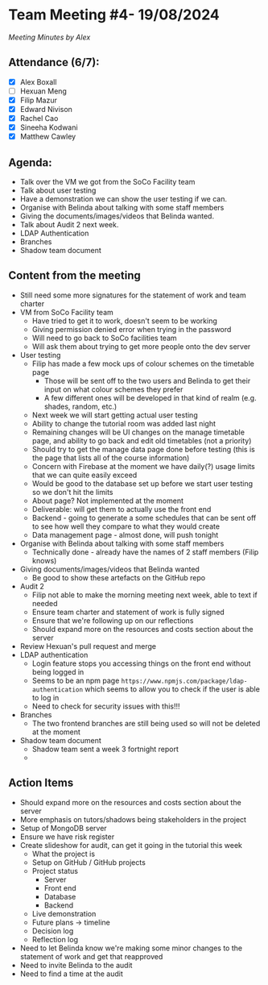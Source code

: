 # Team Meeting #4- 19/08/2024

*Meeting Minutes by Alex*

## Attendance (6/7):

- [X] Alex Boxall
- [ ] Hexuan Meng
- [X] Filip Mazur
- [X] Edward Nivison
- [X] Rachel Cao
- [X] Sineeha Kodwani
- [X] Matthew Cawley

## Agenda:

- Talk over the VM we got from the SoCo Facility team
- Talk about user testing
- Have a demonstration we can show the user testing if we can.
- Organise with Belinda about talking with some staff members
- Giving the documents/images/videos that Belinda wanted.
- Talk about Audit 2 next week.
- LDAP Authentication
- Branches
- Shadow team document

## Content from the meeting

- Still need some more signatures for the statement of work and team charter
- VM from SoCo Facility team
  - Have tried to get it to work, doesn't seem to be working
  - Giving permission denied error when trying in the password
  - Will need to go back to SoCo facilities team
  - Will ask them about trying to get more people onto the dev server
- User testing
  - Filip has made a few mock ups of colour schemes on the timetable page
    - Those will be sent off to the two users and Belinda to get their input on what colour schemes they prefer
    - A few different ones will be developed in that kind of realm (e.g. shades, random, etc.)
  - Next week we will start getting actual user testing
  - Ability to change the tutorial room was added last night
  - Remaining changes will be UI changes on the manage timetable page, and ability to go back and edit old timetables (not a priority)
  - Should try to get the manage data page done before testing (this is the page that lists all of the course information)
  - Concern with Firebase at the moment we have daily(?) usage limits that we can quite easily exceed
  - Would be good to the database set up before we start user testing so we don't hit the limits
  - About page? Not implemented at the moment
  - Deliverable: will get them to actually use the front end
  - Backend - going to generate a some schedules that can be sent off to see how well they compare to what they would create
  - Data management page - almost done, will push tonight
- Organise with Belinda about talking with some staff members
  - Technically done - already have the names of 2 staff members (Filip knows)
- Giving documents/images/videos that Belinda wanted
  - Be good to show these artefacts on the GitHub repo
- Audit 2
  - Filip not able to make the morning meeting next week, able to text if needed
  - Ensure team charter and statement of work is fully signed
  - Ensure that we're following up on our reflections
  - Should expand more on the resources and costs section about the server
- Review Hexuan's pull request and merge 
- LDAP authentication
  - Login feature stops you accessing things on the front end without being logged in
  - Seems to be an npm page `https://www.npmjs.com/package/ldap-authentication` which seems to allow you to check if the user is able to log in
  - Need to check for security issues with this!!!
- Branches
  - The two frontend branches are still being used so will not be deleted at the moment
- Shadow team document
  - Shadow team sent a week 3 fortnight report
  - 

## Action Items
- Should expand more on the resources and costs section about the server
- More emphasis on tutors/shadows being stakeholders in the project
- Setup of MongoDB server
- Ensure we have risk register
- Create slideshow for audit, can get it going in the tutorial this week
  - What the project is
  - Setup on GitHub / GitHub projects
  - Project status
    - Server
    - Front end
    - Database
    - Backend
  - Live demonstration   
  - Future plans -> timeline
  - Decision log
  - Reflection log
- Need to let Belinda know we're making some minor changes to the statement of work and get that reapproved
- Need to invite Belinda to the audit
- Need to find a time at the audit
